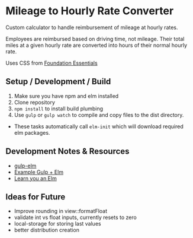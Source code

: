 # Mileage to Hourly Rate Converter

Custom calculator to handle reimbursement of mileage at hourly rates.

Employees are reimbursed based on driving time, not mileage.  Their total
miles at a given hourly rate are converted into hours of their normal hourly
rate.

Uses CSS from [Foundation Essentials](http://foundation.zurb.com/)

## Setup / Development / Build

1. Make sure you have npm and elm installed
2. Clone repository
3. `npm install` to install build plumbing
4. Use `gulp` or `gulp watch` to compile and copy files to the dist directory.  
  - These tasks automatically call `elm-init` which will download required elm packages.

## Development Notes & Resources

- [gulp-elm](https://www.npmjs.com/package/gulp-elm)
- [Example Gulp + Elm](https://gist.github.com/dennisreimann/cd8d45eefaba43199dcd)
- [Learn you an Elm](http://learnyouanelm.github.io/index.html)

## Ideas for Future

* Improve rounding in view::formatFloat
* validate int vs float inputs, currently resets to zero
* local-storage for storing last values
* better distribution creation
